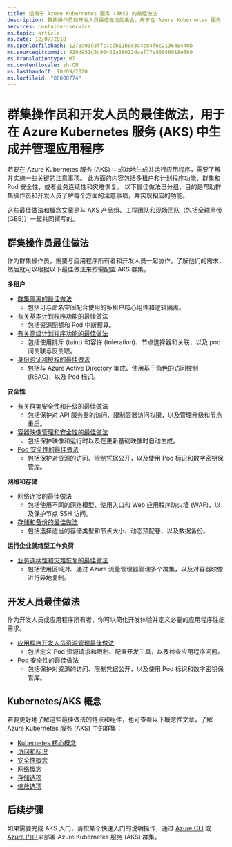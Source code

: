 ```yaml
---
title: 适用于 Azure Kubernetes 服务 (AKS) 的最佳做法
description: 群集操作员和开发人员最佳做法的集合，用于在 Azure Kubernetes 服务 (AKS) 中生成并管理应用程序
services: container-service
ms.topic: article
ms.date: 12/07/2018
ms.openlocfilehash: 1278a03d3ffc7ccb11b0e3c4c84f6c213648440b
ms.sourcegitcommit: 829d951d5c90442a38012daaf77e86046018e5b9
ms.translationtype: MT
ms.contentlocale: zh-CN
ms.lasthandoff: 10/09/2020
ms.locfileid: "88008774"
---
```

# <a name="cluster-operator-and-developer-best-practices-to-build-and-manage-applications-on-azure-kubernetes-service-aks"></a>群集操作员和开发人员的最佳做法，用于在 Azure Kubernetes 服务 (AKS) 中生成并管理应用程序

若要在 Azure Kubernetes 服务 (AKS) 中成功地生成并运行应用程序，需要了解并实施一些关键的注意事项。 此方面的内容包括多租户和计划程序功能、群集和 Pod 安全性，或者业务连续性和灾难恢复。 以下最佳做法已分组，目的是帮助群集操作员和开发人员了解每个方面的注意事项，并实现相应的功能。

这些最佳做法和概念文章是与 AKS 产品组、工程团队和现场团队（包括全球黑带 (GBB)）一起共同撰写的。

## <a name="cluster-operator-best-practices"></a>群集操作员最佳做法

作为群集操作员，需要与应用程序所有者和开发人员一起协作，了解他们的需求， 然后就可以根据以下最佳做法来按需配置 AKS 群集。

**多租户**

* [群集隔离的最佳做法](operator-best-practices-cluster-isolation.md)
    * 包括可与命名空间配合使用的多租户核心组件和逻辑隔离。
* [有关基本计划程序功能的最佳做法](operator-best-practices-scheduler.md)
    * 包括资源配额和 Pod 中断预算。
* [有关高级计划程序功能的最佳做法](operator-best-practices-advanced-scheduler.md)
    * 包括使用排斥 (taint) 和容许 (toleration)、节点选择器和关联，以及 pod 间关联与反关联。
* [身份验证和授权的最佳做法](operator-best-practices-identity.md)
    * 包括与 Azure Active Directory 集成、使用基于角色的访问控制 (RBAC)，以及 Pod 标识。

**安全性**

* [有关群集安全性和升级的最佳做法](operator-best-practices-cluster-security.md)
    * 包括保护对 API 服务器的访问、限制容器访问权限，以及管理升级和节点重启。
* [容器映像管理和安全性的最佳做法](operator-best-practices-container-image-management.md)
    * 包括保护映像和运行时以及在更新基础映像时自动生成。
* [Pod 安全性的最佳做法](developer-best-practices-pod-security.md)
    * 包括保护对资源的访问、限制凭据公开，以及使用 Pod 标识和数字密钥保管库。

**网络和存储**

* [网络连接的最佳做法](operator-best-practices-network.md)
    * 包括使用不同的网络模型、使用入口和 Web 应用程序防火墙 (WAF)，以及保护节点 SSH 访问。
* [存储和备份的最佳做法](operator-best-practices-storage.md)
    * 包括选择适当的存储类型和节点大小、动态预配卷，以及数据备份。

**运行企业就绪型工作负荷**

* [业务连续性和灾难恢复的最佳做法](operator-best-practices-multi-region.md)
    * 包括使用区域对、通过 Azure 流量管理器管理多个群集，以及对容器映像进行异地复制。

## <a name="developer-best-practices"></a>开发人员最佳做法

作为开发人员或应用程序所有者，你可以简化开发体验并定义必要的应用程序性能需求。

* [应用程序开发人员资源管理最佳做法](developer-best-practices-resource-management.md)
    * 包括定义 Pod 资源请求和限制、配置开发工具，以及检查应用程序问题。
* [Pod 安全性的最佳做法](developer-best-practices-pod-security.md)
    * 包括保护对资源的访问、限制凭据公开，以及使用 Pod 标识和数字密钥保管库。

## <a name="kubernetes--aks-concepts"></a>Kubernetes/AKS 概念

若要更好地了解这些最佳做法的特点和组件，也可查看以下概念性文章，了解 Azure Kubernetes 服务 (AKS) 中的群集：

* [Kubernetes 核心概念](concepts-clusters-workloads.md)
* [访问和标识](concepts-identity.md)
* [安全性概念](concepts-security.md)
* [网络概念](concepts-network.md)
* [存储选项](concepts-storage.md)
* [缩放选项](concepts-scale.md)

## <a name="next-steps"></a>后续步骤

如果需要完成 AKS 入门，请按某个快速入门的说明操作，通过 [Azure CLI](kubernetes-walkthrough.md) 或 [Azure 门户](kubernetes-walkthrough-portal.md)来部署 Azure Kubernetes 服务 (AKS) 群集。
